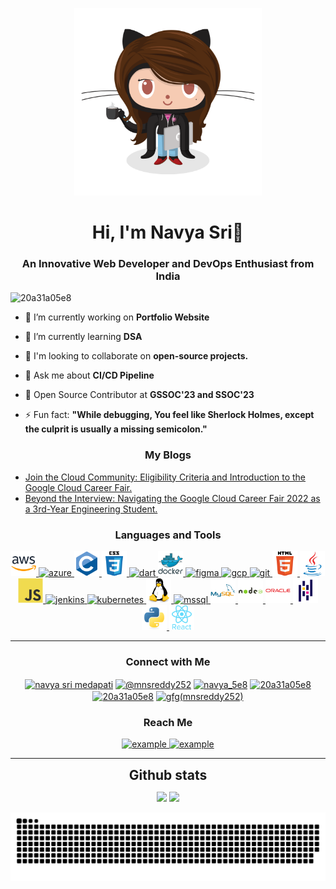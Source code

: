 <p align="center">
<a><img src="https://raw.githubusercontent.com/DeepaPrasanna/DeepaPrasanna/master/images/femalecodertocat.png" width="300px"> </a>
</p>



<h1 align="center">Hi, I'm Navya Sri👋</h1>
<h3 align="center">An Innovative Web Developer and DevOps Enthusiast from India</h3>

<p align="left"> <img src="https://komarev.com/ghpvc/?username=20a31a05e8&label=Profile%20views&color=0e75b6&style=flat" alt="20a31a05e8" /> </p>

- 🔭 I’m currently working on **Portfolio Website**

- 🌱 I’m currently learning **DSA**

- 👯 I'm looking to collaborate on **open-source projects.** 

- 💬 Ask me about **CI/CD Pipeline**

- 🥅 Open Source Contributor at **GSSOC'23 and SSOC'23**

- ⚡ Fun fact: **"While debugging, You feel like Sherlock Holmes, except the culprit is usually a missing semicolon."**

<h3 align="center">My Blogs</h3>

- [Join the Cloud Community: Eligibility Criteria and Introduction to the Google Cloud Career Fair.](https://medium.com/@mnsreddy252/join-the-cloud-community-eligibility-criteria-and-introduction-to-the-google-cloud-career-fair-c63b306dc3ea)
- [Beyond the Interview: Navigating the Google Cloud Career Fair 2022 as a 3rd-Year Engineering Student.](https://medium.com/@mnsreddy252/beyond-the-interview-navigating-the-google-cloud-career-fair-2022-as-a-3rd-year-engineering-8a8a63e84565)

<h3 align="center">Languages and Tools</h3>
<p align="center"> <a href="https://aws.amazon.com" target="_blank" rel="noreferrer"> <img src="https://raw.githubusercontent.com/devicons/devicon/master/icons/amazonwebservices/amazonwebservices-original-wordmark.svg" alt="aws" width="40" height="40"/> </a> <a href="https://azure.microsoft.com/en-in/" target="_blank" rel="noreferrer"> <img src="https://www.vectorlogo.zone/logos/microsoft_azure/microsoft_azure-icon.svg" alt="azure" width="40" height="40"/> </a> <a href="https://www.cprogramming.com/" target="_blank" rel="noreferrer"> <img src="https://raw.githubusercontent.com/devicons/devicon/master/icons/c/c-original.svg" alt="c" width="40" height="40"/> </a> <a href="https://www.w3schools.com/css/" target="_blank" rel="noreferrer"> <img src="https://raw.githubusercontent.com/devicons/devicon/master/icons/css3/css3-original-wordmark.svg" alt="css3" width="40" height="40"/> </a> <a href="https://dart.dev" target="_blank" rel="noreferrer"> <img src="https://www.vectorlogo.zone/logos/dartlang/dartlang-icon.svg" alt="dart" width="40" height="40"/> </a> <a href="https://www.docker.com/" target="_blank" rel="noreferrer"> <img src="https://raw.githubusercontent.com/devicons/devicon/master/icons/docker/docker-original-wordmark.svg" alt="docker" width="40" height="40"/> </a> <a href="https://www.figma.com/" target="_blank" rel="noreferrer"> <img src="https://www.vectorlogo.zone/logos/figma/figma-icon.svg" alt="figma" width="40" height="40"/> </a> <a href="https://cloud.google.com" target="_blank" rel="noreferrer"> <img src="https://www.vectorlogo.zone/logos/google_cloud/google_cloud-icon.svg" alt="gcp" width="40" height="40"/> </a> <a href="https://git-scm.com/" target="_blank" rel="noreferrer"> <img src="https://www.vectorlogo.zone/logos/git-scm/git-scm-icon.svg" alt="git" width="40" height="40"/> </a> <a href="https://www.w3.org/html/" target="_blank" rel="noreferrer"> <img src="https://raw.githubusercontent.com/devicons/devicon/master/icons/html5/html5-original-wordmark.svg" alt="html5" width="40" height="40"/> </a> <a href="https://www.java.com" target="_blank" rel="noreferrer"> <img src="https://raw.githubusercontent.com/devicons/devicon/master/icons/java/java-original.svg" alt="java" width="40" height="40"/> </a> <a href="https://developer.mozilla.org/en-US/docs/Web/JavaScript" target="_blank" rel="noreferrer"> <img src="https://raw.githubusercontent.com/devicons/devicon/master/icons/javascript/javascript-original.svg" alt="javascript" width="40" height="40"/> </a> <a href="https://www.jenkins.io" target="_blank" rel="noreferrer"> <img src="https://www.vectorlogo.zone/logos/jenkins/jenkins-icon.svg" alt="jenkins" width="40" height="40"/> </a> <a href="https://kubernetes.io" target="_blank" rel="noreferrer"> <img src="https://www.vectorlogo.zone/logos/kubernetes/kubernetes-icon.svg" alt="kubernetes" width="40" height="40"/> </a> <a href="https://www.linux.org/" target="_blank" rel="noreferrer"> <img src="https://raw.githubusercontent.com/devicons/devicon/master/icons/linux/linux-original.svg" alt="linux" width="40" height="40"/> </a> <a href="https://www.microsoft.com/en-us/sql-server" target="_blank" rel="noreferrer"> <img src="https://www.svgrepo.com/show/303229/microsoft-sql-server-logo.svg" alt="mssql" width="40" height="40"/> </a> <a href="https://www.mysql.com/" target="_blank" rel="noreferrer"> <img src="https://raw.githubusercontent.com/devicons/devicon/master/icons/mysql/mysql-original-wordmark.svg" alt="mysql" width="40" height="40"/> </a> <a href="https://nodejs.org" target="_blank" rel="noreferrer"> <img src="https://raw.githubusercontent.com/devicons/devicon/master/icons/nodejs/nodejs-original-wordmark.svg" alt="nodejs" width="40" height="40"/> </a> <a href="https://www.oracle.com/" target="_blank" rel="noreferrer"> <img src="https://raw.githubusercontent.com/devicons/devicon/master/icons/oracle/oracle-original.svg" alt="oracle" width="40" height="40"/> </a> <a href="https://pandas.pydata.org/" target="_blank" rel="noreferrer"> <img src="https://raw.githubusercontent.com/devicons/devicon/2ae2a900d2f041da66e950e4d48052658d850630/icons/pandas/pandas-original.svg" alt="pandas" width="40" height="40"/> </a> <a href="https://www.python.org" target="_blank" rel="noreferrer"> <img src="https://raw.githubusercontent.com/devicons/devicon/master/icons/python/python-original.svg" alt="python" width="40" height="40"/> </a> <a href="https://reactjs.org/" target="_blank" rel="noreferrer"> <img src="https://raw.githubusercontent.com/devicons/devicon/master/icons/react/react-original-wordmark.svg" alt="react" width="40" height="40"/> </a> </p>

***
<h3 align="center">Connect with Me</h3>
<p align="center">
<a href="https://linkedin.com/in/navya sri medapati" target="blank"><img align="center" src="https://raw.githubusercontent.com/rahuldkjain/github-profile-readme-generator/master/src/images/icons/Social/linked-in-alt.svg" alt="navya sri medapati" height="30" width="40" /></a>
<a href="https://medium.com/@mnsreddy252" target="blank"><img align="center" src="https://raw.githubusercontent.com/rahuldkjain/github-profile-readme-generator/master/src/images/icons/Social/medium.svg" alt="@mnsreddy252" height="30" width="40" /></a>
<a href="https://www.codechef.com/users/navya_5e8" target="blank"><img align="center" src="https://cdn.jsdelivr.net/npm/simple-icons@3.1.0/icons/codechef.svg" alt="navya_5e8" height="30" width="40" /></a>
<a href="https://www.hackerrank.com/20a31a05e8" target="blank"><img align="center" src="https://raw.githubusercontent.com/rahuldkjain/github-profile-readme-generator/master/src/images/icons/Social/hackerrank.svg" alt="20a31a05e8" height="30" width="40" /></a>
<a href="https://www.leetcode.com/20a31a05e8" target="blank"><img align="center" src="https://raw.githubusercontent.com/rahuldkjain/github-profile-readme-generator/master/src/images/icons/Social/leet-code.svg" alt="20a31a05e8" height="30" width="40" /></a>
<a href="https://auth.geeksforgeeks.org/user/gfg(mnsreddy252)" target="blank"><img align="center" src="https://raw.githubusercontent.com/rahuldkjain/github-profile-readme-generator/master/src/images/icons/Social/geeks-for-geeks.svg" alt="gfg(mnsreddy252)" height="30" width="40" /></a>
</p>

<h3 align="center">Reach Me</h3>
<p align="center">
  <a href="mailto:mnsreddy252@gmail.com" target="_blank">
  <img src="https://img.shields.io/badge/Google%20Mail-EA4335.svg?style=for-the-badge&logo=gmail&logoColor=white" alt="example"/>
</a>
  <a href="mailto:20a31a05e8@pragati.ac.in?subject=Feedback%20From%20Github&body=Hello," target="_blank">
    <img src="https://img.shields.io/badge/Outlook-0078D4.svg?style=for-the-badge&logo=microsoftoutlook&logoColor=white" alt="example"/>
  </a>
</p>

***

<div align="center">
<h2 align="center" style="margin: 5px 10px;">Github stats</h2> 

[![](https://github-readme-stats.vercel.app/api?username=20a31a05e8&show_icons=true&theme=tokyonight&hide_border=true&locale=en)](https://github.com/20a31a05e8)
[![](https://github-readme-streak-stats.herokuapp.com/?user=20a31a05e8&theme=material-palenight)](https://github.com/20a31a05e8)
</div>

<p align="center">
  <img  src="https://raw.githubusercontent.com/Elanza-48/Elanza-48/main/resources/img/github-contribution-grid-snake.svg"
    alt="example" />
</p>
